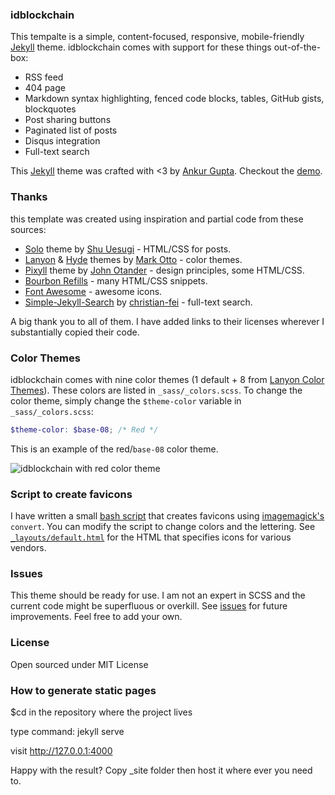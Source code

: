 ### idblockchain

This tempalte is a simple, content-focused, responsive, mobile-friendly [Jekyll](http://jekyllrb.com/) theme. idblockchain comes with support for these things out-of-the-box:

* RSS feed
* 404 page
* Markdown syntax highlighting, fenced code blocks, tables, GitHub gists, blockquotes
* Post sharing buttons
* Paginated list of posts
* Disqus integration
* Full-text search

This [Jekyll](http://jekyllrb.com/) theme was crafted with <3 by [Ankur Gupta](https://github.com/ankur-gupta). Checkout the [demo](http://perfectlyrandom.org/trio/).

### Thanks
this template was created using inspiration and partial code from these sources:

* [Solo](http://chibicode.github.io/solo/) theme by [Shu Uesugi](https://github.com/chibicode) - HTML/CSS for posts.
* [Lanyon](http://lanyon.getpoole.com/) & [Hyde](http://hyde.getpoole.com/) themes by [Mark Otto](https://github.com/mdo) - color themes.
* [Pixyll](http://pixyll.com/) theme by [John Otander](https://github.com/johnotander) - design principles, some HTML/CSS.
* [Bourbon Refills](http://refills.bourbon.io/) - many HTML/CSS snippets.
* [Font Awesome](http://fortawesome.github.io/Font-Awesome) - awesome icons.
* [Simple-Jekyll-Search](https://github.com/christian-fei/Simple-Jekyll-Search) by [christian-fei](https://github.com/christian-fei) - full-text search.

A big thank you to all of them. I have added links to their licenses wherever I substantially copied their code.

### Color Themes
idblockchain comes with nine color themes (1 default + 8 from [Lanyon Color Themes](https://github.com/poole/lanyon)). These colors are listed in `_sass/_colors.scss`. To change the color theme, simply change the `$theme-color` variable in `_sass/_colors.scss`:

```scss
$theme-color: $base-08; /* Red */
```

This is an example of the red/`base-08` color theme.

![idblockchain with red color theme](https://cloud.githubusercontent.com/assets/7110058/9712293/858a2090-54fe-11e5-8165-e16d3b2d9efd.png)

### Script to create favicons
I have written a small [bash script](https://github.com/ankur-gupta/trio/blob/master/create-favicon.sh) that creates favicons using [imagemagick's](http://www.imagemagick.org) `convert`. You can modify the script to change colors and the lettering. See [`_layouts/default.html`](https://github.com/ankur-gupta/trio/blob/master/_layouts/default.html#L55) for the HTML that specifies icons for various vendors.


### Issues
This theme should be ready for use. I am not an expert in SCSS and the current code might be superfluous or overkill. See [issues](https://github.com/ankur-gupta/trio/issues) for future improvements. Feel free to add your own.


### License
Open sourced under MIT License


### How to generate static pages

$cd in the repository where the project lives

type command: jekyll serve

visit http://127.0.0.1:4000

Happy with the result? Copy _site folder then host it where ever you need to.
